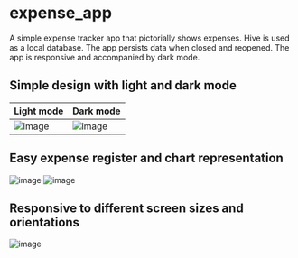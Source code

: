 # expense_app

A simple expense tracker app that pictorially shows expenses. Hive is used as a local database. The app persists data when closed and reopened. 
The app is responsive and accompanied by dark mode.

## Simple design with light and dark mode
| Light mode                            | Dark mode                            |
| ----------------------------------- | ----------------------------------- |
| ![image](https://github.com/noobprograms/Expense-Tracker-App-in-Flutter/assets/78657816/364e371f-cc16-45e4-84af-ae8f096a2acc) | ![image](https://github.com/noobprograms/Expense-Tracker-App-in-Flutter/assets/78657816/c3e1f941-a747-4096-ac25-ef304211bbcf) |



## Easy expense register and chart representation
![image](https://github.com/noobprograms/Expense-Tracker-App-in-Flutter/assets/78657816/df642fc3-d32c-4ae1-9628-ed24cb2909bb) ![image](https://github.com/noobprograms/Expense-Tracker-App-in-Flutter/assets/78657816/bb3b44ae-c55c-4c3b-bc24-a4454e4fc3e1)

## Responsive to different screen sizes and orientations

![image](https://github.com/noobprograms/Expense-Tracker-App-in-Flutter/assets/78657816/877c34ae-3a67-4d7f-8dd2-76e0cc6916c3)

